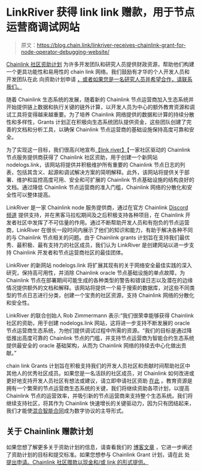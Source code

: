 # LinkRiver 获得 link link 赠款，用于节点运营商调试网站

> 原文：<https://blog.chain.link/linkriver-receives-chainlink-grant-for-node-operator-debugging-website/>

[Chainlink 社区资助计划](https://blog.chain.link/introducing-the-chainlink-community-grant-program/) 为许多开发团队和研究人员提供财政资源，帮助他们构建一个更具功能性和易用性的 chain link 网络。我们鼓励有才华的个人开发人员和开发团队在此 向资助计划申请 [，或者如果您是一名研究人员并希望合作，请联系我们。](https://chainlinkgrants.typeform.com/to/efEbsq)

随着 Chainlink 生态系统的发展，随着新的 Chainlink 节点运营商加入生态系统并开始提供链上数据和执行关键的链外计算，以开发人员为中心的额外教育资源和调试工具将变得越来越重要。为了培养 Chainlink 网络提供的数据和计算的持续分散性和多样性，Grants 计划正在积极向生态系统团队提供资金，这些团队创建了完善的文档和分析工具，以确保 Chainlink 节点运营商的基础设施保持高度可靠和安全。

为了实现这一目标，我们很高兴地宣布[【link river】](https://linkriver.io/)【一家社区驱动的 Chainlink 节点服务提供商获得了 Chainlink 社区资助，用于创建一个新网站 nodelogs.link，该网站将提供并积极维护所有重要的 Chainlink 节点日志的列表，包括其含义、起源和调试解决方案的简明解释。此外，该网站将提供关于部署、维护和监控高度可用、安全和可扩展的 Chainlink 节点基础设施的结构良好的文档。通过降低 Chainlink 节点运营商的准入门槛，Chainlink 网络的分散化和安全性可以整体提高。

LinkRiver 是一家 Chainlink node 服务提供商，通过在官方 Chainlink [Discord 频道](https://discordapp.com/invite/aSK4zew) 提供支持，并在黑客马拉松期间及之后积极支持各种项目，在 Chainlink 开发者社区中发挥了不可估量的作用。通过不断帮助开发人员和有抱负的节点运营商，LinkRiver 在很长一段时间内展示了他们的知识和能力，有助于解决各种不同的与 Chainlink 节点相关的问题。由于 Chainlink grants 计划旨在支持我们最优秀、最积极、最有支持力的社区成员，我们认为 LinkRiver 是创建网站以进一步支持 Chainlink 开发者和节点运营商社区的最佳团体。

LinkRiver 的新网站 nodelogs.link 将扩展其现有的关于网络安全最佳实践的深入研究[](https://linkriver.io/wp-content/uploads/2021/03/Chainlink_Node_Operations_Research_Paper.pdf)，保持高可用性，并消除 Chainlink oracle 节点基础设施的单点故障，为 Chainlink 节点在部署期间可能生成的各种类型的警告和错误日志以及潜在的边缘情况提供额外的文档和解释。该网站将提供一个易于搜索的数据库，对这些不同类型的节点日志进行分类，创建一个宝贵的社区资源，支持 Chainlink 网络的分散化和安全性。

LinkRiver 的联合创始人 Rob Zimmermann 表示:“我们很荣幸能够获得 Chainlink 社区的资助，用于创建 nodelogs.link 网站，这将进一步支持不断发展的 oracle 节点运营商生态系统，为他们提供调试过程中所需的资源。“我们的目标是通过降低推出高度可靠的 Chainlink 节点的门槛，并支持节点运营商为智能合约生态系统提供最安全的 oracle 基础架构，从而为 Chainlink 网络的持续去中心化做出贡献。”

chain link Grants 计划旨在积极支持我们的开发人员社区和贡献时间帮助社区中其他人的优秀社区成员。如果您是一名活跃的社区成员，对 Chainlink 如何改进或更好地支持开发人员社区有想法或建议，请立即申请社区资助 [在此](https://chainlinkgrants.typeform.com/to/efEbsq) 。教育资源是拥有一个繁荣的节点运营商生态系统的关键，我们将继续资助各项计划，以提高 Chainlink 节点的运营效率，并吸引新的节点运营商来支持整个生态系统。我们将继续支持社区，将其作为 Chainlink 快速增长的关键驱动力，因为只有团结起来，我们才能使[混合智能合同](https://blog.chain.link/hybrid-smart-contracts-explained/)成为数字协议的主导形式。

## 关于 Chainlink 赠款计划

如果您想了解更多关于资助计划的信息，请查看我们的 [博客文章](https://blog.chain.link/introducing-the-chainlink-community-grant-program/) ，它进一步阐述了资助计划的目标和提交标准。如果您想参与 Chainlink Grant 计划，请在此 处 [提出申请。Chainlink 社区赠款以现金和/或 link 的形式提供。](https://chainlinkgrants.typeform.com/to/efEbsq)